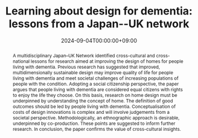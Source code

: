 ---
title: "Learning about design for dementia: lessons from a Japan--UK network"
authors:
- Alison Bowes
- Alison Dawson
- Fiona Copland
- Grant Gibson  
- Satoko Hotta
- Shogo Ishikawa
- Mio Ito
- Daisuke Kiuchi
- Akihiro Koreki
- Melanie Lovatt
- Vikki McCall
- Ryoji Noritake
- Atsushi Omata
- Lesley Palmer
- Martin Quirke
- Judith Phillips
- Alasdair Rutherford
- Mitsuhiro Sado
date: "2024-09-04T00:00:00+09:00"
# Schedule page publish date (NOT publication's date).
publishDate: "2024-09-04T00:00:00+09:00"

# Publication type.
# Legend: 0 = Uncategorized; 1 = Conference paper; 2 = Journal article;
# 3 = Preprint / Working Paper; 4 = Report; 5 = Book; 6 = Book section;
# 7 = Thesis; 8 = Patent
publication_types: ["Journal article"]

# Publication name and optional abbreviated publication name.
publication: "Cogent Gerontology"
publication_short: ""

abstract: A multidisciplinary Japan–UK Network identified cross-cultural and cross-national lessons for research aimed at improving the design of homes for people living with dementia. Previous research has suggested that improved, multidimensionally sustainable design may improve quality of life for people living with dementia and meet societal challenges of increasing populations of people with the condition. Adopting a social citizenship perspective, the paper argues that people living with dementia are considered equal citizens with rights to enjoy the life they choose. On this basis, research on home design must be underpinned by understanding the concept of home. The definition of good outcomes should be led by people living with dementia. Conceptualisation of costs of design innovations is complex and will involve judgements from a societal perspective. Methodologically, an ethnographic approach is desirable, underpinned by co-production. These points are suggested to inform further research. In conclusion, the paper confirms the value of cross-cultural insights.


# Summary. An optional shortened abstract.
summary: Cogent Gerontology

tags:
- Journal
- Review Article
- Open access
categories: 
featured: false

# View (1 = List, 2 = Compact, 3 = Card, 4 = Citation, 5 = Showcase)
hugoblox:
  ids:
    doi: "10.1080/28324897.2024.2397951"

# links:
# - name: ""
#   url: ""
url_pdf: ''
url_code: ''
url_dataset: ''
url_poster: ''
url_project: ''
url_slides: ''
url_source: ''
url_video: ''

# Featured image
# To use, add an image named `featured.jpg/png` to your page's folder. 
image:
  caption: ''
  focal_point: ""
  preview_only: true

# Associated Projects (optional).
#   Associate this publication with one or more of your projects.
#   Simply enter your project's folder or file name without extension.
#   E.g. `internal-project` references `content/project/internal-project/index.md`.
#   Otherwise, set `projects: []`.
projects: []

# Slides (optional).
#   Associate this publication with Markdown slides.
#   Simply enter your slide deck's filename without extension.
#   E.g. `slides: "example"` references `content/slides/example/index.md`.
#   Otherwise, set `slides: ""`.
slides: ""
---